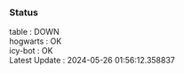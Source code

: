 ### Status


table : DOWN  
hogwarts : OK  
icy-bot : OK  
Latest Update : 2024-05-26 01:56:12.358837
